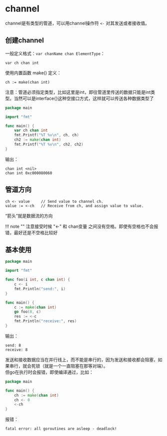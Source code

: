 # channel

channel是有类型的管道，可以用channel操作符 `<-` 对其发送或者接收值。

## 创建channel

一般定义格式：`var chanName chan ElementType`：
```text
var ch chan int
```

使用内置函数 make() 定义：
```text
ch := make(chan int)
```

注意：管道必须指定类型，比如这里是int，即往管道里传送的数据只能是int类型。当然可以是interface{}这种空接口方式，这样就可以传送各种数据类型了

```go
package main

import "fmt"

func main() {
	var ch chan int
	fmt.Printf("%T %v\n", ch, ch)
	ch2 := make(chan int)
	fmt.Printf("%T %v\n", ch2, ch2)
}
```
输出：
```text
chan int <nil>
chan int 0xc000080060
```


## 管道方向

```text
ch <- value     // Send value to channel ch.
value := <-ch   // Receive from ch, and assign value to value.
```

“箭头”就是数据流的方向

!!! note ""
    注意接受时候 "<-" 和 chan变量 之间没有空格。即使有空格也不会报错，最好还是不空格比较好


## 基本使用

```go
package main

import "fmt"

func foo(i int, c chan int) {
    c <- i
    fmt.Println("send:", i)
}

func main() {
    c := make(chan int)
    go foo(8, c)
    res := <-c
    fmt.Println("receive:", res)
}
```
输出：
```text
send: 8
receive: 8
```

发送和接收数据应当在并行线上，而不能是串行的，因为发送和接收都会阻塞，如果串行，就会死锁（就是一个一直阻塞在那等对端）。  
但go在执行时会报错，即使编译通过，比如：

```go
package main

func main() {
	ch := make(chan int)
	ch <- 0
	<-ch
}
```
报错：
```text
fatal error: all goroutines are asleep - deadlock!
```
